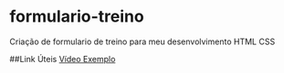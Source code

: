 # formulario-treino
Criação de formulario de treino para meu desenvolvimento HTML CSS

##Link Úteis
[Vídeo Exemplo](https://www.youtube.com/watch?v=wwqOJ2o84S4)
